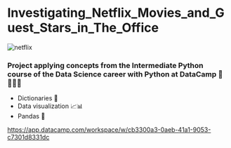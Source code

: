 # Investigating_Netflix_Movies_and_Guest_Stars_in_The_Office

![netflix](https://image.freepik.com/foto-gratis/dispositivo-moderno-app-netflix_23-2147915486.jpg)

### Project applying concepts from the Intermediate Python course of the Data Science career with Python at DataCamp 🐍👩🏽‍💻

- Dictionaries 📃
- Data visualization 📈📊
- Pandas 🐼

https://app.datacamp.com/workspace/w/cb3300a3-0aeb-41a1-9053-c7301d8331dc
